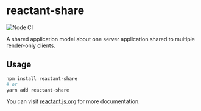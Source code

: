 # reactant-share

![Node CI](https://github.com/unadlib/reactant/workflows/Node%20CI/badge.svg)

A shared application model about one server application shared to multiple render-only clients.

## Usage

```sh
npm install reactant-share
# or
yarn add reactant-share
```

You can visit [reactant.js.org](https://reactant.js.org/) for more documentation.
